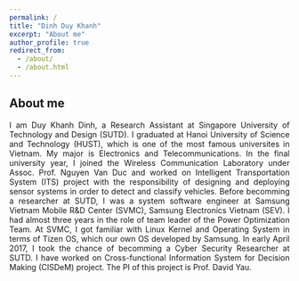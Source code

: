 ```yaml
---
permalink: /
title: "Dinh Duy Khanh"
excerpt: "About me"
author_profile: true
redirect_from: 
  - /about/
  - /about.html
---
```


## About me

<p style='text-align: justify;'>I am Duy Khanh Dinh, a Research Assistant at Singapore University of Technology and Design (SUTD). I graduated at Hanoi University of Science and Technology (HUST), which is one of the most famous universites in Vietnam. My major is Electronics and Telecommunications. In the final university year, I joined the Wireless Communication Laboratory under Assoc. Prof. Nguyen Van Duc and worked on Intelligent Transportation System (ITS) project with the responsibility of designing and deploying sensor systems in order to detect and classify vehicles. Before becomming a researcher at SUTD, I was a system software engineer at Samsung Vietnam Mobile R&D Center (SVMC), Samsung Electronics Vietnam (SEV). I had almost three years in the role of team leader of the Power Optimization Team. At SVMC, I got familiar with Linux Kernel and Operating System in terms of Tizen OS, which our own OS developed by Samsung. In early April 2017, I took the chance of becomming a Cyber Security Researcher at SUTD. I have worked on Cross-functional Information System for Decision Making (CISDeM) project. The PI of this project is Prof. David Yau.</p>


